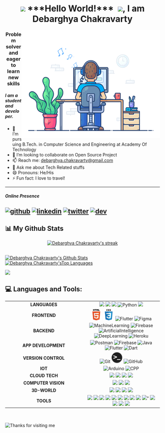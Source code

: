 <!--### Hi there 👋-->

<!--
**Deba951/Deba951** is a ✨ _special_ ✨ repository because its `README.md` (this file) appears on your GitHub profile.

Here are some ideas to get you started:

- 🔭 I’m currently working on ...
- 🌱 I’m currently learning ...
- 👯 I’m looking to collaborate on ...
- 🤔 I’m looking for help with ...
- 💬 Ask me about ...
- 📫 How to reach me: ...
- 😄 Pronouns: ...
- ⚡ Fun fact: ...
-->

<h1 align="center"> <img src="https://github.com/TheDudeThatCode/TheDudeThatCode/blob/master/Assets/Hi.gif" width="29px"> ***Hello World!*** &nbsp;<img src="https://github.com/TheDudeThatCode/TheDudeThatCode/blob/master/Assets/Earth.gif" width="24px">,  I am Debarghya Chakravarty </h1>

<img align="right" src="https://github.com/Deba951/Deba951/blob/main/developer.gif" alt="Hola Coders" width="450" height="350"/>

<h3 align="center">Problem solver and eager to learn new skills</h3>


##### I am a student and developer.


- 🌱 I’m pursuing B.Tech. in Computer Science and Engineering at Academy Of Technology 
- 👯 I’m looking to collaborate on Open Source Project
- 📫 Reach me: debarghya.chakravarty@gmail.com
- 💬 Ask me about Tech Related stuffs
- 😄 Pronouns: He/His
- ⚡ Fun fact: I love to travel!

 
---


##### Online Presence
[<img src='https://cdn.jsdelivr.net/npm/simple-icons@3.0.1/icons/github.svg' alt='github' height='40'>](https://github.com/Deba951)  [<img src='https://cdn.jsdelivr.net/npm/simple-icons@3.0.1/icons/linkedin.svg' alt='linkedin' height='40'>](https://www.linkedin.com/in/debarghya-chakravarty-5a2563238/) [<img src='https://cdn.jsdelivr.net/npm/simple-icons@3.0.1/icons/twitter.svg' alt='twitter' height='40'>](https://twitter.com/alphadc_27)   [<img src='https://cdn.jsdelivr.net/npm/simple-icons@3.0.1/icons/dev-dot-to.svg' alt='dev' height='40'>](https://dev.to/deba951)
---

## 📊 My Github Stats
<p align="center">
    <a href="https://github.com/Deba951/github-readme-streak-stats">
        <img title="🔥 Get streak stats for your profile at git.io/streak-stats" alt="Debarghya Chakravarty's streak" src="https://github-readme-streak-stats.herokuapp.com/?user=Deba951&theme=black-ice&hide_border=true&stroke=0000&background=060A0CD0"/> </a></p>
 <br/>
    <a href="https://github.com/Deba951/github-readme-stats"><img alt="Debarghya Chakravarty's Github Stats" src="https://github-readme-stats.vercel.app/api?username=Deba951&show_icons=true&count_private=true&theme=react&hide_border=true&bg_color=0D1117" /></a>
    <a href="https://github.com/Deba951/github-readme-stats"><img alt="Debarghya Chakravarty'sTop Languages" src="https://github-readme-stats.vercel.app/api/top-langs/?username=Deba951&langs_count=8&count_private=true&layout=compact&theme=react&hide_border=true&bg_color=0D1117" /></a>
<br/>
	

![](https://komarev.com/ghpvc/?username=Deba951&color=blue&tyle=plastic)
  
  

  ## 💻 Languages and Tools:

<table width="100%">  
<tr align="center">  
  
<td width="545"><strong>LANGUAGES</strong></td>  
<td width="466">
	<img width="36px"src="https://img.icons8.com/color/96/000000/c-plus-plus-logo.png"/>
	<img width="36px" src="https://img.icons8.com/color/96/000000/c-programming.png"/>
  <img width="36px"  src="https://img.icons8.com/color/128/000000/java-coffee-cup-logo.png"/>
	<img width="36px" src="https://img.icons8.com/color/48/000000/python.png" alt="Python"/>
	<img width="36px" src="https://img.icons8.com/color/48/000000/dart.png"/>
</td>  
</tr>  
  
<tr align="center">  
<td width="50%"><strong>FRONTEND</strong></td>  
<td width="50%">
	<img alt="HTML5" width="36px" src="https://raw.githubusercontent.com/github/explore/80688e429a7d4ef2fca1e82350fe8e3517d3494d/topics/html/html.png" />
	<img alt="CSS3" width="36px" src="https://raw.githubusercontent.com/github/explore/80688e429a7d4ef2fca1e82350fe8e3517d3494d/topics/css/css.png" />
  	<img alt="Flutter" width="36px" src="https://img.icons8.com/color/96/000000/flutter.png"/>
  <img alt="Figma" width="70px" src="https://cdn.mos.cms.futurecdn.net/mHzNZqeArjYfD2NoJLu9Ag-1920-80.jpg.webp" />
</td>  
</tr>  
  
<tr align="center">  
<td width="50%"><strong>BACKEND</strong></td>  
<td width="50%">
	<img alt="MachineLearning" width="36px" src="https://static.thenounproject.com/png/2010152-200.png"/>
	<img alt="Firebase" width="36px" src="https://img.icons8.com/color/48/000000/google-firebase-console.png"/>
  <img alt="ArtificialIntelligence" width="36px" src="https://pustakatekno.com/wp-content/uploads/2021/04/AI-2.jpg"/>
  <img alt="DeepLearning" width="36px" src="https://static.thenounproject.com/png/2424485-200.png"/>
  <img alt="Heroku" width="36px" src="https://img.icons8.com/color/48/000000/heroku.png"/>
</td>  
</tr>  
  
<tr align="center">  
<td width="50%"><strong>APP DEVELOPMENT</strong></td>  
<td width="50%">
  <img alt="Postman" width="36px"  src="https://img.icons8.com/fluent/50/000000/android-os.png"/>
	<img alt="Firebase" width="36px" src="https://img.icons8.com/color/48/000000/google-firebase-console.png"/>
	<img alt="Java" width="36px"  src="https://img.icons8.com/color/128/000000/java-coffee-cup-logo.png"/>
  <img alt="Flutter" width="36px" src="https://img.icons8.com/color/96/000000/flutter.png"/>
	<img alt="Dart" width="36px" src="https://img.icons8.com/color/48/000000/dart.png"/> 
</td>  
</tr>  
  
<tr align="center">  
<td width="50%"><strong>VERSION CONTROL</strong></td>  
<td width="50%">
   <img alt="Git" width="36px" src="https://img.icons8.com/color/64/000000/git.png"/>
   <img alt="Terminal" width="36px" src="https://raw.githubusercontent.com/github/explore/80688e429a7d4ef2fca1e82350fe8e3517d3494d/topics/terminal/terminal.png" />
    <img alt="GitHub" width="36px" src="https://img.icons8.com/bubbles/50/000000/github.png"/>
</td>  
</tr>  
  
<tr align="center">  
<td width="50%"><strong>IOT</strong></td>  
<td width="50%">
    <img alt="Arduino" width="36px" src="https://img.icons8.com/color/96/000000/arduino.png"/>
    <img alt="CPP" width="36px" src="https://img.icons8.com/color/36/000000/c-plus-plus-logo.png"/>
</td>  
</tr> 
  
<tr align="center">  
<td width="50%"><strong>CLOUD TECH</strong></td>  
<td width="50%">
    <img width="36px" src="https://img.icons8.com/fluent/96/000000/google-cloud.png"/>
	  <img width="36px" src="https://img.icons8.com/color/48/000000/amazon-web-services.png"/>
    <img width="36px" src="https://img.icons8.com/color/48/fa314a/azure-1.png"/>
    <img width="36px" src="https://encrypted-tbn0.gstatic.com/images?q=tbn:ANd9GcTF8sM24jeHgv93bl6jlb0_N7uHahgNHlJv4Q&usqp=CAU" />
</td>  
</tr> 
  
<tr align="center">  
<td width="50%"><strong>COMPUTER VISION</strong></td>  
<td width="50%">
	  <img width="36px" src="https://img.icons8.com/fluent/48/000000/opencv.png"/>
    <img width="36px" src="https://img.icons8.com/color/48/fa314a/tensorflow.png"/>
    <img width="36px" src="https://encrypted-tbn0.gstatic.com/images?q=tbn:ANd9GcSXey6KIC2TBXRyTrcL3lItr81G_AhxMlge2g&usqp=CAU"/>
</td>  
</tr> 
  
<tr align="center">  
<td width="50%"><strong>3D-WORLD</strong></td>  
<td width="50%">
	<img width="36px" src="https://encrypted-tbn0.gstatic.com/images?q=tbn:ANd9GcQRqp2cx5jzo1fDwRv2xd0srp5MZpVtfOxcAw&usqp=CAU"/>
    <img width="40px" src="https://1.bp.blogspot.com/-LgTa-xDiknI/X4EflN56boI/AAAAAAAAPuk/24YyKnqiGkwRS9-_9suPKkfsAwO4wHYEgCLcBGAsYHQ/s0/image9.png"/>
    <img width="36px" src="https://download.blender.org/branding/blender_logo_socket.png" />
	<img width="48px" src="https://gamingbolt.com/wp-content/uploads/2020/08/unreal-engine.jpg" />
</td>  
</tr> 
  
<tr align="center">  
<td width="50%"><strong>TOOLS</strong></td>  
<td width="50%">
  <img width="46px" src="https://1000logos.net/wp-content/uploads/2020/08/Visual-Studio-Logo.png"/>
	<img width="36px" src="https://img.icons8.com/color/48/000000/visual-studio-code-2019.png"/>
  <img width="36px" src="https://img.icons8.com/color/48/000000/pycharm.png"/>
  <img width="36px" src="https://cdn.freebiesupply.com/logos/large/2x/clion-1-logo-png-transparent.png"/>
	<img width="36px" src="https://img.icons8.com/color/48/000000/intellij-idea.png"/>
	<img width="36px" src="https://img.icons8.com/color/48/fa314a/adobe-xd.png"/>
	<img width="36px" src="https://img.icons8.com/fluent/96/fa314a/adobe-photoshop.png"/>
	<img width="36px" src="https://img.icons8.com/color/48/fa314a/ms-one-note.png"/>
	<img width="36px" src="https://img.icons8.com/nolan/50/notion.png"/>
	<img width="36px" src="https://img.icons8.com/cute-clipart/64/000000/canva.png"/>"
  <img width="40px" src="https://seeklogo.com/images/T/taskade-logo-6FBAC9A011-seeklogo.com.png"/>
  <img width="40px" src="https://1.bp.blogspot.com/-LgTa-xDiknI/X4EflN56boI/AAAAAAAAPuk/24YyKnqiGkwRS9-_9suPKkfsAwO4wHYEgCLcBGAsYHQ/s0/image9.png"/>
  <img width="36px" src="https://encrypted-tbn0.gstatic.com/images?q=tbn:ANd9GcQRqp2cx5jzo1fDwRv2xd0srp5MZpVtfOxcAw&usqp=CAU"/>
	<img width="48px" src="https://gamingbolt.com/wp-content/uploads/2020/08/unreal-engine.jpg" />
</td>  
</tr> 
  
</table>
<br/>
<br/>
  
 
<img height="120" alt="Thanks for visiting me" width="100%" src="https://raw.githubusercontent.com/BrunnerLivio/brunnerlivio/master/images/marquee.svg" style="max-width: 100%;">
